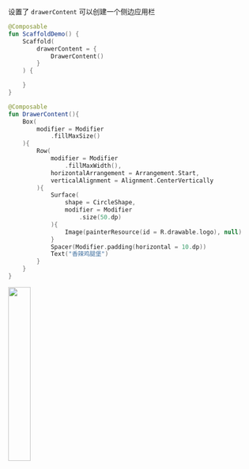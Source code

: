 
设置了 `drawerContent` 可以创建一个侧边应用栏

``` kotlin
@Composable
fun ScaffoldDemo() {
    Scaffold(
        drawerContent = {
            DrawerContent()
        }
    ) {

    }
}

@Composable
fun DrawerContent(){
    Box(
        modifier = Modifier
            .fillMaxSize()
    ){
        Row(
            modifier = Modifier
                .fillMaxWidth(),
            horizontalArrangement = Arrangement.Start,
            verticalAlignment = Alignment.CenterVertically
        ){
            Surface(
                shape = CircleShape,
                modifier = Modifier
                    .size(50.dp)
            ){
                Image(painterResource(id = R.drawable.logo), null)
            }
            Spacer(Modifier.padding(horizontal = 10.dp))
            Text("香辣鸡腿堡")
        }
    }
}
```

<img src = "../../../assets/layout/scaffold/drawercontent/demo.gif" width = "30%" height = "30%">